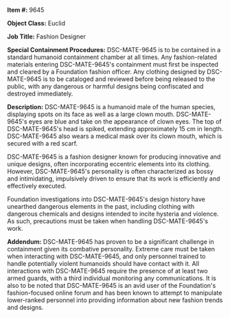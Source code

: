 **Item #:** 9645

**Object Class:** Euclid

**Job Title:** Fashion Designer

**Special Containment Procedures:** DSC-MATE-9645 is to be contained in a standard humanoid containment chamber at all times. Any fashion-related materials entering DSC-MATE-9645's containment must first be inspected and cleared by a Foundation fashion officer. Any clothing designed by DSC-MATE-9645 is to be cataloged and reviewed before being released to the public, with any dangerous or harmful designs being confiscated and destroyed immediately.

**Description:** DSC-MATE-9645 is a humanoid male of the human species, displaying spots on its face as well as a large clown mouth. DSC-MATE-9645's eyes are blue and take on the appearance of clown eyes. The top of DSC-MATE-9645's head is spiked, extending approximately 15 cm in length. DSC-MATE-9645 also wears a medical mask over its clown mouth, which is secured with a red scarf.

DSC-MATE-9645 is a fashion designer known for producing innovative and unique designs, often incorporating eccentric elements into its clothing. However, DSC-MATE-9645's personality is often characterized as bossy and intimidating, impulsively driven to ensure that its work is efficiently and effectively executed.

Foundation investigations into DSC-MATE-9645's design history have unearthed dangerous elements in the past, including clothing with dangerous chemicals and designs intended to incite hysteria and violence. As such, precautions must be taken when handling DSC-MATE-9645's work.

**Addendum:** DSC-MATE-9645 has proven to be a significant challenge in containment given its combative personality. Extreme care must be taken when interacting with DSC-MATE-9645, and only personnel trained to handle potentially violent humanoids should have contact with it. All interactions with DSC-MATE-9645 require the presence of at least two armed guards, with a third individual monitoring any communications. It is also to be noted that DSC-MATE-9645 is an avid user of the Foundation's fashion-focused online forum and has been known to attempt to manipulate lower-ranked personnel into providing information about new fashion trends and designs.
